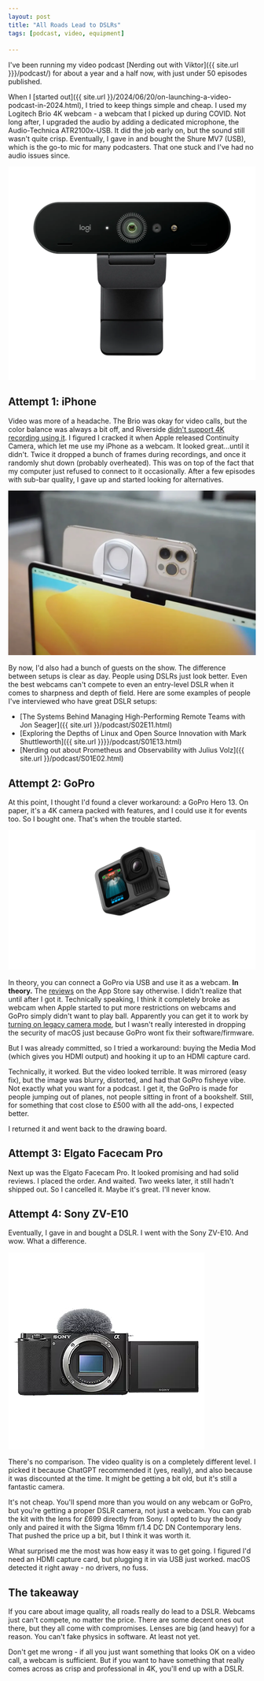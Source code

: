 ```yaml
---
layout: post
title: "All Roads Lead to DSLRs"
tags: [podcast, video, equipment]

---
```


I've been running my video podcast [Nerding out with Viktor]({{ site.url }}}/podcast/) for about a year and a half now, with just under 50 episodes published.

When I [started out]({{ site.url }}/2024/06/20/on-launching-a-video-podcast-in-2024.html), I tried to keep things simple and cheap. I used my Logitech Brio 4K webcam - a webcam that I picked up during COVID. Not long after, I upgraded the audio by adding a dedicated microphone, the Audio-Technica ATR2100x-USB. It did the job early on, but the sound still wasn't quite crisp. Eventually, I gave in and bought the Shure MV7 (USB), which is the go-to mic for many podcasters. That one stuck and I've had no audio issues since.

![Logitech Brio 4K webcam](/assets/logitech-brio.webp)

## Attempt 1: iPhone

Video was more of a headache. The Brio was okay for video calls, but the color balance was always a bit off, and Riverside [didn't support 4K recording using it](https://support.riverside.fm/hc/en-us/articles/9684909831325-Camera-Logitech-Brio-Logitech-4K-Pro). I figured I cracked it when Apple released Continuity Camera, which let me use my iPhone as a webcam. It looked great...until it didn't. Twice it dropped a bunch of frames during recordings, and once it randomly shut down (probably overheated). This was on top of the fact that my computer just refused to connect to it occasionally. After a few episodes with sub-bar quality, I gave up and started looking for alternatives.

![Continuity Camera in action](/assets/continuity-camera.webp)

By now, I'd also had a bunch of guests on the show. The difference between setups is clear as day. People using DSLRs just look better. Even the best webcams can't compete to even an entry-level DSLR when it comes to sharpness and depth of field. Here are some examples of people I've interviewed who have great DSLR setups:

* [The Systems Behind Managing High-Performing Remote Teams with Jon Seager]({{ site.url }}/podcast/S02E11.html)
* [Exploring the Depths of Linux and Open Source Innovation with Mark Shuttleworth]({{ site.url }}}}/podcast/S01E13.html)
* [Nerding out about Prometheus and Observability with Julius Volz]({{ site.url }}/podcast/S01E02.html)

## Attempt 2: GoPro

At this point, I thought I'd found a clever workaround: a GoPro Hero 13. On paper, it's a 4K camera packed with features, and I could use it for events too. So I bought one. That's when the trouble started.

![GoPro Hero 13](/assets/go-pro-hero-13.webp)

In theory, you can connect a GoPro via USB and use it as a webcam. **In theory.** The [reviews](https://apps.apple.com/gb/app/gopro-webcam/id6477835262?) on the App Store say otherwise. I didn't realize that until after I got it. Technically speaking, I think it completely broke as webcam when Apple started to put more restrictions on webcams and GoPro simply didn't want to play ball. Apparently you can get it to work by [turning on legacy camera mode](https://discussions.apple.com/thread/255256244?sortBy=rank), but I wasn't really interested in dropping the security of macOS just because GoPro wont fix their software/firmware.

But I was already committed, so I tried a workaround: buying the Media Mod (which gives you HDMI output) and hooking it up to an HDMI capture card.

Technically, it worked. But the video looked terrible. It was mirrored (easy fix), but the image was blurry, distorted, and had that GoPro fisheye vibe. Not exactly what you want for a podcast. I get it, the GoPro is made for people jumping out of planes, not people sitting in front of a bookshelf. Still, for something that cost close to £500 with all the add-ons, I expected better.

I returned it and went back to the drawing board.

## Attempt 3: Elgato Facecam Pro

Next up was the Elgato Facecam Pro. It looked promising and had solid reviews. I placed the order. And waited. Two weeks later, it still hadn't shipped out. So I cancelled it. Maybe it's great. I'll never know.

## Attempt 4: Sony ZV-E10

Eventually, I gave in and bought a DSLR. I went with the Sony ZV-E10. And wow. What a difference.

![Sony ZV-E10](/assets/sony-zv-e10.webp)

There's no comparison. The video quality is on a completely different level. I picked it because ChatGPT recommended it (yes, really), and also because it was discounted at the time. It might be getting a bit old, but it's still a fantastic camera.

It's not cheap. You'll spend more than you would on any webcam or GoPro, but you're getting a proper DSLR camera, not just a webcam. You can grab the kit with the lens for £699 directly from Sony. I opted to buy the body only and paired it with the Sigma 16mm f/1.4 DC DN Contemporary lens. That pushed the price up a bit, but I think it was worth it.

What surprised me the most was how easy it was to get going. I figured I'd need an HDMI capture card, but plugging it in via USB just worked. macOS detected it right away - no drivers, no fuss.

## The takeaway

If you care about image quality, all roads really do lead to a DSLR. Webcams just can't compete, no matter the price. There are some decent ones out there, but they all come with compromises. Lenses are big (and heavy) for a reason. You can't fake physics in software. At least not yet.

Don't get me wrong - if all you just want something that looks OK on a video call, a webcam is sufficient. But if you want to have something that really comes across as crisp and professional in 4K, you'll end up with a DSLR.